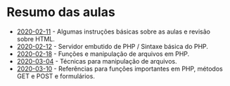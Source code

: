 # Resumo das aulas

- [2020-02-11](2020-02-11) - Algumas instruções básicas sobre as aulas e revisão sobre HTML.
- [2020-02-12](2020-02-12) - Servidor embutido de PHP / Sintaxe básica do PHP.
- [2020-02-18](2020-02-19) - Funções e manipulação de arquivos em PHP.
- [2020-03-04](2020-03-04) - Técnicas para manipulação de arquivos.
- [2020-03-10](2020-03-10) - Referências para funções importantes em PHP, métodos GET e POST e formulários.
